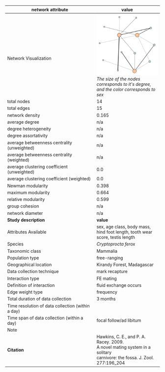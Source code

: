 network attribute|value
---|---
<img width=2500> Network Visualization | ![NetworkImage](/Networks/Visualizations/fossa_hawkins_sexual_network.png) *The size of the nodes corresponds to it's degree, and the color corresponds to sex*
total nodes|14
total edges|15
network density|0.165
average degree|n/a
degree heterogeneity|n/a
degree assortativity|n/a
average betweenness centrality (unweighted)|n/a
average betweenness centrality (weighted)|n/a
average clustering coefficient (unweighted)|0.0
average clustering coefficient (weighted)|0.0
Newman modularity|0.398
maximum modularity|0.664
relative modularity|0.599
group cohesion|n/a
network diameter|n/a
**Study description**|**value**
Attributes Available|sex, age class, body mass, hind foot length, tooth wear score, testis length
Species|*Cryptoprocta ferox*
Taxonomic class|Mammalia
Population type|free-ranging
Geographical location|Kirandy Forest, Madagascar
Data collection technique|mark recapture
Interaction type|FE mating
Definition of interaction|fluid exchange occurs
Edge weight type|frequency
Total duration of data collection|3 months
Time resolution of data collection (within a day)|
Time span of data collection (within a day)|focal follow/ad libitum
Note|
**Citation** | Hawkins, C. E., and P. A. Racey. 2009. <br> A novel mating system in a solitary <br> carnivore: the fossa. J. Zool. 277:196_204
